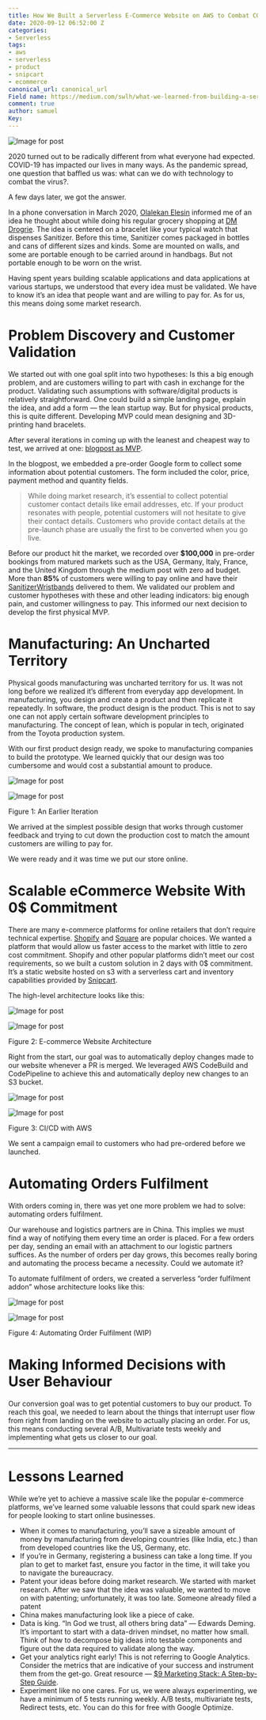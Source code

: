 ```yaml
---
title: How We Built a Serverless E-Commerce Website on AWS to Combat COVID-19
date: 2020-09-12 06:52:00 Z
categories:
- Serverless
tags:
- aws
- serverless
- product
- snipcart
- ecommerce
canonical_url: canonical_url
Field name: https://medium.com/swlh/what-we-learned-from-building-a-serverless-e-commerce-website-on-aws-to-combat-covid-19-2b66155f9b08
comment: true
author: samuel
Key: 
---
```



![Image for post](https://miro.medium.com/max/1962/0*WcEW2tF0Rf7k21Kr)

2020 turned out to be radically different from what everyone had expected. COVID-19 has impacted our lives in many ways. As the pandemic spread, one question that baffled us was: what can we do with technology to combat the virus?.

A few days later, we got the answer.

In a phone conversation in March 2020, [Olalekan Elesin](https://medium.com/u/98b05140c1ad?source=post_page-----2b66155f9b08----------------------) informed me of an idea he thought about while doing his regular grocery shopping at [DM Drogrie](https://www.dm.de/). The idea is centered on a bracelet like your typical watch that dispenses Sanitizer. Before this time, Sanitizer comes packaged in bottles and cans of different sizes and kinds. Some are mounted on walls, and some are portable enough to be carried around in handbags. But not portable enough to be worn on the wrist.

Having spent years building scalable applications and data applications at various startups, we understood that every idea must be validated. We have to know it’s an idea that people want and are willing to pay for. As for us, this means doing some market research.

# **Problem Discovery and Customer Validation**

We started out with one goal split into two hypotheses: Is this a big enough problem, and are customers willing to part with cash in exchange for the product. Validating such assumptions with software/digital products is relatively straightforward. One could build a simple landing page, explain the idea, and add a form — the lean startup way. But for physical products, this is quite different. Developing MVP could mean designing and 3D-printing hand bracelets.

After several iterations in coming up with the leanest and cheapest way to test, we arrived at one: [blogpost as MVP](https://medium.com/@elesin.olalekan/maintaining-hand-hygiene-with-new-sanitizer-bracelets-d52bc0e8f647).

In the blogpost, we embedded a pre-order Google form to collect some information about potential customers. The form included the color, price, payment method and quantity fields.

> While doing market research, it’s essential to collect potential customer contact details like email addresses, etc. If your product resonates with people, potential customers will not hesitate to give their contact details. Customers who provide contact details at the pre-launch phase are usually the first to be converted when you go live.

Before our product hit the market, we recorded over **$100,000** in pre-order bookings from matured markets such as the USA, Germany, Italy, France, and the United Kingdom through the medium post with zero ad budget. More than **85%** of customers were willing to pay online and have their [SanitizerWristbands](http://sanitizerwristbands.com/) delivered to them. We validated our problem and customer hypotheses with these and other leading indicators: big enough pain, and customer willingness to pay. This informed our next decision to develop the first physical MVP.

# **Manufacturing: An Uncharted Territory**

Physical goods manufacturing was uncharted territory for us. It was not long before we realized it’s different from everyday app development. In manufacturing, you design and create a product and then replicate it repeatedly. In software, the product design is the product. This is not to say one can not apply certain software development principles to manufacturing. The concept of lean, which is popular in tech, originated from the Toyota production system.

With our first product design ready, we spoke to manufacturing companies to build the prototype. We learned quickly that our design was too cumbersome and would cost a substantial amount to produce.

![Image for post](https://miro.medium.com/max/60/1*dE_ooPtDYnmOdA9y42mYuA.png?q=20)

![Image for post](https://miro.medium.com/max/4768/1*dE_ooPtDYnmOdA9y42mYuA.png)

Figure 1: An Earlier Iteration

We arrived at the simplest possible design that works through customer feedback and trying to cut down the production cost to match the amount customers are willing to pay for.

We were ready and it was time we put our store online.

# **Scalable eCommerce Website With 0$ Commitment**

There are many e-commerce platforms for online retailers that don’t require technical expertise. [Shopify](https://www.shopify.com/) and [Square](https://squareup.com/us/en/ecommerce) are popular choices. We wanted a platform that would allow us faster access to the market with little to zero cost commitment. Shopify and other popular platforms didn’t meet our cost requirements, so we built a custom solution in 2 days with 0$ commitment. It’s a static website hosted on s3 with a serverless cart and inventory capabilities provided by [Snipcart](https://app.snipcart.com/register?utm_source=hubofcode&utm_medium=referral&utm_campaign=aws-post).

The high-level architecture looks like this:

![Image for post](https://miro.medium.com/max/60/0*cT0BYaOGzG7KTqOW?q=20)

![Image for post](https://miro.medium.com/max/1446/0*cT0BYaOGzG7KTqOW)

Figure 2: E-commerce Website Architecture

Right from the start, our goal was to automatically deploy changes made to our website whenever a PR is merged. We leveraged AWS CodeBuild and CodePipeline to achieve this and automatically deploy new changes to an S3 bucket.

![Image for post](https://miro.medium.com/max/60/0*61hii4IAT51buwJw?q=20)

![Image for post](https://miro.medium.com/max/1962/0*61hii4IAT51buwJw)

Figure 3: CI/CD with AWS

We sent a campaign email to customers who had pre-ordered before we launched.

# **Automating Orders Fulfilment**

With orders coming in, there was yet one more problem we had to solve: automating orders fulfilment.

Our warehouse and logistics partners are in China. This implies we must find a way of notifying them every time an order is placed. For a few orders per day, sending an email with an attachment to our logistic partners suffices. As the number of orders per day grows, this becomes really boring and automating the process became a necessity. Could we automate it?

To automate fulfilment of orders, we created a serverless “order fulfilment addon” whose architecture looks like this:

![Image for post](https://miro.medium.com/max/60/0*WcEW2tF0Rf7k21Kr?q=20)

![Image for post](https://miro.medium.com/max/1962/0*WcEW2tF0Rf7k21Kr)

Figure 4: Automating Order Fulfilment (WIP)

# **Making Informed Decisions with User Behaviour**

Our conversion goal was to get potential customers to buy our product. To reach this goal, we needed to learn about the things that interrupt user flow from right from landing on the website to actually placing an order. For us, this means conducting several A/B, Multivariate tests weekly and implementing what gets us closer to our goal.

------

# **Lessons Learned**

While we’re yet to achieve a massive scale like the popular e-commerce platforms, we’ve learned some valuable lessons that could spark new ideas for people looking to start online businesses.

- When it comes to manufacturing, you’ll save a sizeable amount of money by manufacturing from developing countries (like India, etc.) than from developed countries like the US, Germany, etc.
- If you’re in Germany, registering a business can take a long time. If you plan to get to market fast, ensure you factor in the time, it will take you to navigate the bureaucracy.
- Patent your ideas before doing market research. We started with market research. After we saw that the idea was valuable, we wanted to move on with patenting; unfortunately, it was too late. Someone already filed a patent
- China makes manufacturing look like a piece of cake.
- Data is king. “In God we trust, all others bring data” — Edwards Deming. It’s important to start with a data-driven mindset, no matter how small. Think of how to decompose big ideas into testable components and figure out the data required to validate along the way.
- Get your analytics right early! This is not referring to Google Analytics. Consider the metrics that are indicative of your success and instrument them from the get-go. Great resource — [$9 Marketing Stack: A Step-by-Step Guide](https://robsobers.com/9-marketing-stack-stepbystep-guide-archived/).
- Experiment like no one cares. For us, we were always experimenting, we have a minimum of 5 tests running weekly. A/B tests, multivariate tests, Redirect tests, etc. You can do this for free with Google Optimize.


